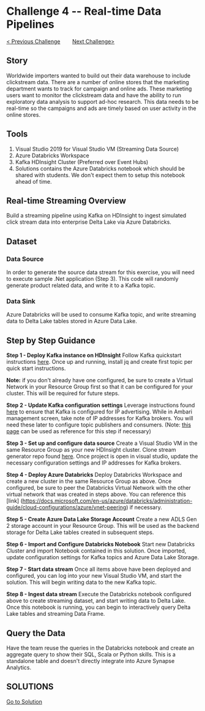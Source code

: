 # 	Challenge 4 --  Real-time Data Pipelines

[< Previous Challenge](/Host/Guide/Challenge3/Readme.md)&nbsp;&nbsp;&nbsp;&nbsp;&nbsp;&nbsp;&nbsp;&nbsp;[Next Challenge>](/Host/Guide/Challenge5/readme.md)

## Story
Worldwide importers wanted to build out their data warehouse to include clickstream data.  There are a number of online stores that the marketing department wants to track for campaign and online ads.  These marketing users want to monitor the clickstream data and have the ability to run exploratory data analysis to support ad-hoc research.  This data needs to be real-time so the campaigns and ads are timely based on user activity in the online stores.

## Tools
1. Visual Studio 2019 for Visual Studio VM (Streaming Data Source)
1. Azure Databricks Workspace
1. Kafka HDInsight Cluster (Preferred over Event Hubs)
1. Solutions contains the Azure Databricks notebook which should be shared with students.  We don't expect them to setup this notebook ahead of time.

## Real-time Streaming Overview
Build a streaming pipeline using Kafka on HDInsight to ingest simulated click stream data into enterprise Delta Lake via Azure Databricks.

## Dataset

### Data Source
In order to generate the source data stream for this exercise, you will need to execute sample .Net application (Step 3).  This code will randomly generate product related data, and write it to a Kafka topic.

### Data Sink 
Azure Databricks will be used to consume Kafka topic, and write streaming data to Delta Lake tables stored in Azure Data Lake.

## Step by Step Guidance

**Step 1 - Deploy Kafka instance on HDInsight**
Follow Kafka quickstart instructions [here](https://docs.microsoft.com/en-us/azure/hdinsight/kafka/apache-kafka-get-started). Once up and running, install jq and create first topic per quick start instructions.

**Note:** if you don't already have one configured, be sure to create a Virtual Network in your Resource Group first so that it can be configured for your cluster.  This will be required for future steps.

**Step 2 - Update Kafka configuration settings**
Leverage instructions found [here](https://docs.microsoft.com/en-us/azure/hdinsight/kafka/apache-kafka-connect-vpn-gateway#configure-kafka-for-ip-advertising) to ensure that Kafka is configured for IP advertising.  While in Ambari management screen, take note of IP addresses for Kafka brokers.  You will need these later to configure topic publishers and consumers.  (Note: [this page](https://lenadroid.github.io/posts/kafka-hdinsight-and-spark-databricks.html) can be used as reference for this step if necessary)

**Step 3 - Set up and configure data source**
Create a Visual Studio VM in the same Resource Group as your new HDInsight cluster.  Clone stream generator repo found [here](https://github.com/alexkarasek/ClickStreamGenerator).  Once project is open in visual studio, update the necessary configuration settings and IP addresses for Kafka brokers.

**Step 4 - Deploy Azure Databricks**
Deploy Databricks Workspace and create a new cluster in the same Resource Group as above.  Once configured, be sure to peer the Databricks Virtual Network with the other virtual network that was created in steps above.  You can reference this [link] (https://docs.microsoft.com/en-us/azure/databricks/administration-guide/cloud-configurations/azure/vnet-peering) if necessary.

**Step 5 - Create Azure Data Lake Storage Account**
Create a new ADLS Gen 2 storage account in your Resource Group.  This will be used as the backend storage for Delta Lake tables created in subsequent steps.

**Step 6 - Import and Configure Databricks Notebook**
Start new Databricks Cluster and import Notebook contained in this solution.  Once imported, update configuration settings for Kafka topics and Azure Data Lake Storage.

**Step 7 - Start data stream**
Once all items above have been deployed and configured, you can log into your new Visual Studio VM, and start the solution.  This will begin writing data to the new Kafka topic.

**Step 8 - Ingest data stream**
Execute the Databricks notebook configured above to create streaming dataset, and start writing data to Delta Lake.  Once this notebook is running, you can begin to interactively query Delta Lake tables and streaming Data Frame.

## Query the Data
Have the team reuse the queries in the Databricks notebook and create an aggregate query to show their SQL, Scala or Python skills.  This is a standalone table and doesn't directly integrate into Azure Synapse Analytics.  

## SOLUTIONS
[Go to Solution](/Host/Solutions/Challenge4)
